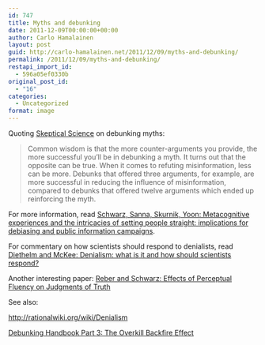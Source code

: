 ```yaml
---
id: 747
title: Myths and debunking
date: 2011-12-09T00:00:00+00:00
author: Carlo Hamalainen
layout: post
guid: http://carlo-hamalainen.net/2011/12/09/myths-and-debunking/
permalink: /2011/12/09/myths-and-debunking/
restapi_import_id:
  - 596a05ef0330b
original_post_id:
  - "16"
categories:
  - Uncategorized
format: image
---
```

Quoting [Skeptical Science](http://www.skepticalscience.com/Debunking-Handbook-Part-3-Overkill-Backfire-Effect.html) on debunking myths:

> Common wisdom is that the more counter-arguments you provide, the more successful you’ll be in debunking a myth. It turns out that the opposite can be true. When it comes to refuting misinformation, less can be more. Debunks that offered three arguments, for example, are more successful in reducing the influence of misinformation, compared to debunks that offered twelve arguments which ended up reinforcing the myth.

For more information, read [Schwarz, Sanna, Skurnik, Yoon: Metacognitive experiences and the intricacies of setting people straight: implications for debiasing and public information campaigns](https://s3.amazonaws.com/carlo-hamalainen.net/oldblog/stuff/04_14_09_Schwarz.pdf).

For commentary on how scientists should respond to denialists, read [Diethelm and McKee: Denialism: what is it and how should scientists respond?](https://s3.amazonaws.com/carlo-hamalainen.net/oldblog/stuff/Eur%20J%20Public%20Health-2009-Diethelm-2-4.pdf)

Another interesting paper: [Reber and Schwarz: Effects of Perceptual Fluency on Judgments of Truth](https://s3.amazonaws.com/carlo-hamalainen.net/oldblog/stuff/Reber_Schwarz_Perceptual_fluency.pdf)

See also:

<http://rationalwiki.org/wiki/Denialism>

[Debunking Handbook Part 3: The Overkill Backfire Effect](http://www.skepticalscience.com/Debunking-Handbook-Part-3-Overkill-Backfire-Effect.html)